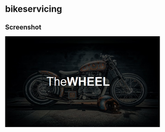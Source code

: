 # bikeservicing

## Screenshot
![Screenshot](https://github.com/tmtanzeel/bikeservicing/blob/master/bike.jpg)
